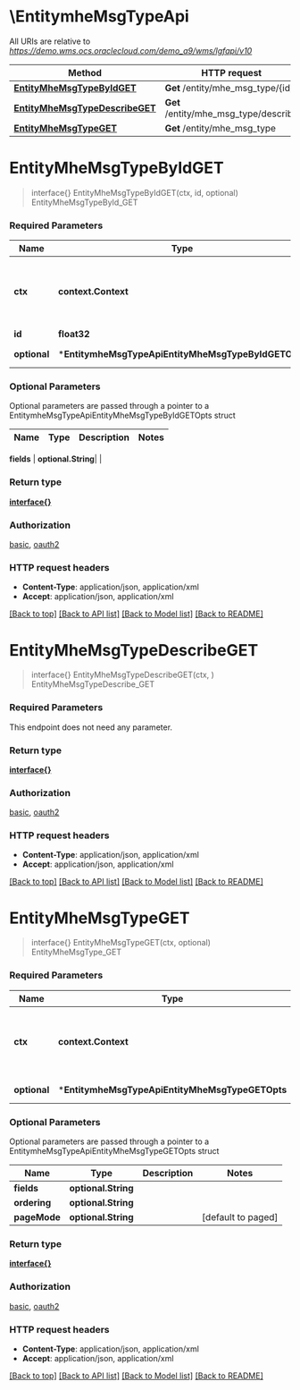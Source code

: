 # \EntitymheMsgTypeApi

All URIs are relative to *https://demo.wms.ocs.oraclecloud.com/demo_a9/wms/lgfapi/v10*

Method | HTTP request | Description
------------- | ------------- | -------------
[**EntityMheMsgTypeByIdGET**](EntitymheMsgTypeApi.md#EntityMheMsgTypeByIdGET) | **Get** /entity/mhe_msg_type/{id} | EntityMheMsgTypeById_GET
[**EntityMheMsgTypeDescribeGET**](EntitymheMsgTypeApi.md#EntityMheMsgTypeDescribeGET) | **Get** /entity/mhe_msg_type/describe | EntityMheMsgTypeDescribe_GET
[**EntityMheMsgTypeGET**](EntitymheMsgTypeApi.md#EntityMheMsgTypeGET) | **Get** /entity/mhe_msg_type | EntityMheMsgType_GET


# **EntityMheMsgTypeByIdGET**
> interface{} EntityMheMsgTypeByIdGET(ctx, id, optional)
EntityMheMsgTypeById_GET



### Required Parameters

Name | Type | Description  | Notes
------------- | ------------- | ------------- | -------------
 **ctx** | **context.Context** | context for authentication, logging, cancellation, deadlines, tracing, etc.
  **id** | **float32**|  | 
 **optional** | ***EntitymheMsgTypeApiEntityMheMsgTypeByIdGETOpts** | optional parameters | nil if no parameters

### Optional Parameters
Optional parameters are passed through a pointer to a EntitymheMsgTypeApiEntityMheMsgTypeByIdGETOpts struct

Name | Type | Description  | Notes
------------- | ------------- | ------------- | -------------

 **fields** | **optional.String**|  | 

### Return type

[**interface{}**](interface{}.md)

### Authorization

[basic](../README.md#basic), [oauth2](../README.md#oauth2)

### HTTP request headers

 - **Content-Type**: application/json, application/xml
 - **Accept**: application/json, application/xml

[[Back to top]](#) [[Back to API list]](../README.md#documentation-for-api-endpoints) [[Back to Model list]](../README.md#documentation-for-models) [[Back to README]](../README.md)

# **EntityMheMsgTypeDescribeGET**
> interface{} EntityMheMsgTypeDescribeGET(ctx, )
EntityMheMsgTypeDescribe_GET



### Required Parameters
This endpoint does not need any parameter.

### Return type

[**interface{}**](interface{}.md)

### Authorization

[basic](../README.md#basic), [oauth2](../README.md#oauth2)

### HTTP request headers

 - **Content-Type**: application/json, application/xml
 - **Accept**: application/json, application/xml

[[Back to top]](#) [[Back to API list]](../README.md#documentation-for-api-endpoints) [[Back to Model list]](../README.md#documentation-for-models) [[Back to README]](../README.md)

# **EntityMheMsgTypeGET**
> interface{} EntityMheMsgTypeGET(ctx, optional)
EntityMheMsgType_GET



### Required Parameters

Name | Type | Description  | Notes
------------- | ------------- | ------------- | -------------
 **ctx** | **context.Context** | context for authentication, logging, cancellation, deadlines, tracing, etc.
 **optional** | ***EntitymheMsgTypeApiEntityMheMsgTypeGETOpts** | optional parameters | nil if no parameters

### Optional Parameters
Optional parameters are passed through a pointer to a EntitymheMsgTypeApiEntityMheMsgTypeGETOpts struct

Name | Type | Description  | Notes
------------- | ------------- | ------------- | -------------
 **fields** | **optional.String**|  | 
 **ordering** | **optional.String**|  | 
 **pageMode** | **optional.String**|  | [default to paged]

### Return type

[**interface{}**](interface{}.md)

### Authorization

[basic](../README.md#basic), [oauth2](../README.md#oauth2)

### HTTP request headers

 - **Content-Type**: application/json, application/xml
 - **Accept**: application/json, application/xml

[[Back to top]](#) [[Back to API list]](../README.md#documentation-for-api-endpoints) [[Back to Model list]](../README.md#documentation-for-models) [[Back to README]](../README.md)

